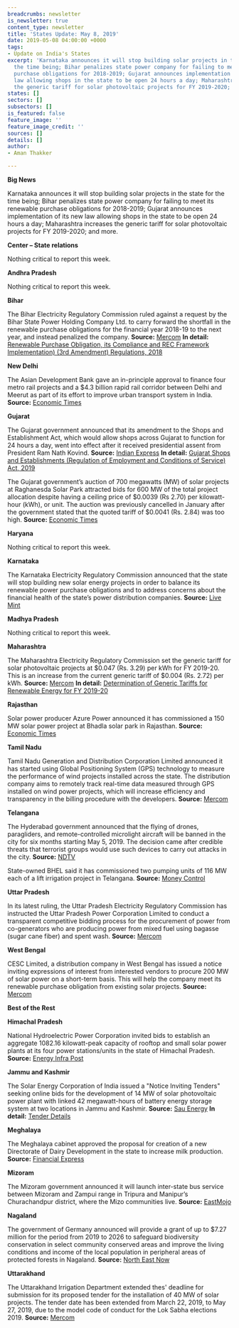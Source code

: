 ```yaml
---
breadcrumbs: newsletter
is_newsletter: true
content_type: newsletter
title: 'States Update: May 8, 2019'
date: 2019-05-08 04:00:00 +0000
tags:
- Update on India's States
excerpt: 'Karnataka announces it will stop building solar projects in the state for
  the time being; Bihar penalizes state power company for failing to meet its renewable
  purchase obligations for 2018-2019; Gujarat announces implementation of its new
  law allowing shops in the state to be open 24 hours a day; Maharashtra increases
  the generic tariff for solar photovoltaic projects for FY 2019-2020; and more. '
states: []
sectors: []
subsectors: []
is_featured: false
feature_image: ''
feature_image_credit: ''
sources: []
details: []
author:
- Aman Thakker

---
```

**Big News**

Karnataka announces it will stop building solar projects in the state for the time being; Bihar penalizes state power company for failing to meet its renewable purchase obligations for 2018-2019; Gujarat announces implementation of its new law allowing shops in the state to be open 24 hours a day; Maharashtra increases the generic tariff for solar photovoltaic projects for FY 2019-2020; and more.

**Center – State relations**

Nothing critical to report this week.

**Andhra Pradesh**

Nothing critical to report this week.

**Bihar**

The Bihar Electricity Regulatory Commission ruled against a request by the Bihar State Power Holding Company Ltd. to carry forward the shortfall in the renewable purchase obligations for the financial year 2018-19 to the next year, and instead penalized the company. **Source:** [Mercom](https://mercomindia.com/bihar-discoms-penalized-not-fulfilling-rpo-shortfall/) **In detail:** [Renewable Purchase Obligation, its Compliance and REC Framework Implementation) (3rd Amendment) Regulations, 2018](https://berc.co.in/rules-requlations/regulations/individual-regulation/1912-renewable-purchase-obligation-its-compliance-and-rec-framework-implementation-3rd-amendment-regulations-2018)

**New Delhi**

The Asian Development Bank gave an in-principle approval to finance four metro rail projects and a $4.3 billion rapid rail corridor between Delhi and Meerut as part of its effort to improve urban transport system in India. **Source:** [Economic Times](https://economictimes.indiatimes.com/news/economy/infrastructure/adb-plans-to-fund-rs-30000-cr-delhi-meerut-rapid-rail-corridor-4-metro-projects/articleshow/69128920.cms)

**Gujarat**

The Gujarat government announced that its amendment to the Shops and Establishment Act, which would allow shops across Gujarat to function for 24 hours a day, went into effect after it received presidential assent from President Ram Nath Kovind. **Source:** [Indian Express](https://indianexpress.com/article/india/gujarat-govt-makes-24x7-shops-a-reality-working-hours-limited-to-9-5705916/) **In detail:** [Gujarat Shops and Establishments (Regulation of Employment and Conditions of Service) Act, 2019](https://labour.gujarat.gov.in/Portal/Document/1_204_1_SAEA.pdf)

The Gujarat government’s auction of 700 megawatts (MW) of solar projects at Raghanesda Solar Park attracted bids for 600 MW of the total project allocation despite having a ceiling price of $0.0039 (Rs 2.70) per kilowatt-hour (kWh), or unit. The auction was previously cancelled in January after the government stated that the quoted tariff of $0.0041 (Rs. 2.84) was too high. **Source:** [Economic Times](https://economictimes.indiatimes.com/industry/energy/power/gujarat-solar-projects-get-bids-of-600-mw-despite-low-ceiling-tariffs/articleshow/69135763.cms)

**Haryana**

Nothing critical to report this week.

**Karnataka**

The Karnataka Electricity Regulatory Commission announced that the state will stop building new solar energy projects in order to balance its renewable power purchase obligations and to address concerns about the financial health of the state’s power distribution companies. **Source:** [Live Mint](https://www.livemint.com/industry/energy/karnataka-puts-a-stop-on-new-solar-energy-projects-1556771536456.html)

**Madhya Pradesh**

Nothing critical to report this week.

**Maharashtra**

The Maharashtra Electricity Regulatory Commission set the generic tariff for solar photovoltaic projects at $0.047 (Rs. 3.29) per kWh for FY 2019-20. This is an increase from the current generic tariff of $0.004 (Rs. 2.72) per kWh. **Source:** [Mercom](https://mercomindia.com/generic-tariff-of-%E2%82%B93-29-kwh-solar-maharashtra/) **In detail:** [Determination of Generic Tariffs for Renewable Energy for FY 2019-20](http://www.mercindia.org.in/pdf/Order%2058%2042/Order-52%20of%202019-30042019.pdf)

**Rajasthan**

Solar power producer Azure Power announced it has commissioned a 150 MW solar power project at Bhadla solar park in Rajasthan. **Source:** [Economic Times](https://energy.economictimes.indiatimes.com/news/renewable/azure-power-commissions-150-mw-solar-project-in-rajasthan/69099360)

**Tamil Nadu**

Tamil Nadu Generation and Distribution Corporation Limited announced it has started using Global Positioning System (GPS) technology to measure the performance of wind projects installed across the state. The distribution company aims to remotely track real-time data measured through GPS installed on wind power projects, which will increase efficiency and transparency in the billing procedure with the developers. **Source:** [Mercom](https://mercomindia.com/discom-tamil-nadu-track-wind-projects-gps/)

**Telangana**

The Hyderabad government announced that the flying of drones, paragliders, and remote-controlled microlight aircraft will be banned in the city for six months starting May 5, 2019. The decision came after credible threats that terrorist groups would use such devices to carry out attacks in the city. **Source:** [NDTV](https://www.ndtv.com/hyderabad-news/hyderabad-telangana-flying-of-drones-paragliders-banned-in-hyderabad-for-6-months-2032689)

State-owned BHEL said it has commissioned two pumping units of 116 MW each of a lift irrigation project in Telangana. **Source:** [Money Control](https://www.moneycontrol.com/news/business/bhel-commissions-2-units-of-lift-irrigation-project-in-telangana-3922761.html)

**Uttar Pradesh**

In its latest ruling, the Uttar Pradesh Electricity Regulatory Commission has instructed the Uttar Pradesh Power Corporation Limited to conduct a transparent competitive bidding process for the procurement of power from co-generators who are producing power from mixed fuel using bagasse (sugar cane fiber) and spent wash. **Source:** [Mercom](https://mercomindia.com/uttar-pradesh-bid-cogeneration-projects/)

**West Bengal**

CESC Limited, a distribution company in West Bengal has issued a notice inviting expressions of interest from interested vendors to procure 200 MW of solar power on a short-term basis. This will help the company meet its renewable purchase obligation from existing solar projects. **Source:** [Mercom](https://mercomindia.com/west-bengal-200-mw-solar-rpo/)

**Best of the Rest**

**Himachal Pradesh**

National Hydroelectric Power Corporation invited bids to establish an aggregate 1082.16 kilowatt-peak capacity of rooftop and small solar power plants at its four power stations/units in the state of Himachal Pradesh. **Source:** [Energy Infra Post](http://energyinfrapost.com/nhpc-tenders-1082-16-kw-solar-capacity-in-himachal-pradesh/)

**Jammu and Kashmir**

The Solar Energy Corporation of India issued a "Notice Inviting Tenders" seeking online bids for the development of 14 MW of solar photovoltaic power plant with linked 42 megawatt-hours of battery energy storage system at two locations in Jammu and Kashmir. **Source:** [Sau Energy](https://www.saurenergy.com/solar-energy-news/seci-14-mw-solar-plant-bess-leh-kargil) **In detail:** [Tender Details](http://www.tcil-india-electronictender.com)

**Meghalaya**

The Meghalaya cabinet approved the proposal for creation of a new Directorate of Dairy Development in the state to increase milk production. **Source:** [Financial Express](https://www.financialexpress.com/india-news/meghalaya-cabinet-approves-creation-of-directorate-of-dairy-development/1562945/)

**Mizoram**

The Mizoram government announced it will launch inter-state bus service between Mizoram and Zampui range in Tripura and Manipur’s Churachandpur district, where the Mizo communities live. **Source:** [EastMojo](https://www.eastmojo.com/mizoram/2019/05/04/mizoram-to-launch-inter-state-bus-service-with-tripura-manipur)

**Nagaland**

The government of Germany announced will provide a grant of up to $7.27 million for the period from 2019 to 2026 to safeguard biodiversity conservation in select community conserved areas and improve the living conditions and income of the local population in peripheral areas of protected forests in Nagaland. **Source:** [North East Now](https://nenow.in/north-east-news/germany-to-provide-rs-50-crore-grant-for-nagalands-biodiversity-conservation.html)

**Uttarakhand**

The Uttarakhand Irrigation Department extended thes' deadline for submission for its proposed tender for the installation of 40 MW of solar projects. The tender date has been extended from March 22, 2019, to May 27, 2019, due to the model code of conduct for the Lok Sabha elections 2019. **Source:** [Mercom](https://mercomindia.com/uttarakhand-extends-deadline-solar-projects-elections/)
